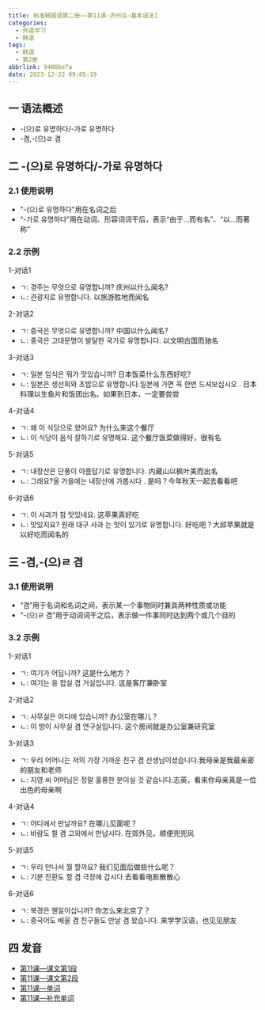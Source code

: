 ```yaml
---
title: 标准韩国语第二册——第11课-济州岛-基本语法1
categories:
  - 外语学习
  - 韩语
tags:
  - 韩语
  - 第2册
abbrlink: 9400be7a
date: 2023-12-22 09:05:19
---
```

## 一 语法概述

* -(으)로 유명하다/-가로 유명하다
* -겸,-(으)ㄹ 겸

<!--more-->

## 二  -(으)로 유명하다/-가로 유명하다

### 2.1 使用说明

* "-(으)로 유명하다"用在名词之后
* “-가로 유명하다”用在动词、形容词词干后，表示“由于...而有名”、“以...而著称”

### 2.2 示例

1-对话1

* ㄱ: 경주는 무엇으로 유명합니까?  庆州以什么闻名?
* ㄴ: 관광지로 유명합니다. 以旅游胜地而闻名

2-对话2

* ㄱ: 중국은 무엇으로 유명합니까? 中国以什么闻名?
* ㄴ: 중국은 고대문명이 발달한 국가로 유명합니다. 以文明古国而驰名

3-对话3

* ㄱ: 일본 임식은 뭐가 맛있습니까? 日本饭菜什么东西好吃?
* ㄴ: 일본은 생선회와 초밥으로 유명합니다.일본에 가면 꼭 한번 드셔보십시오 . 日本料理以生鱼片和饭团出名。如果到日本，一定要尝尝

4-对话4

* ㄱ: 왜 이 식당으로 왔어요? 为什么来这个餐厅
* ㄴ: 이 식당이 음식 잘하기로 유명해요. 这个餐厅饭菜做得好，很有名

5-对话5

* ㄱ: 내장산은 단풍이 아름답기로 유명합니다. 内藏山以枫叶美而出名
* ㄴ:  그래요?올 가을에는 내장산에 가봅시다 . 是吗？今年秋天一起去看看吧

6-对话6

* ㄱ: 이 사과가 참 맛있네요. 这苹果真好吃
* ㄴ:  맛있지요? 원래 대구 사과 는 맛이 있기로 유명합니다. 好吃吧？大邱苹果就是以好吃而闻名的

## 三 -겸,-(으)ㄹ 겸

### 3.1 使用说明

* “겸”用于名词和名词之间，表示某一个事物同时兼具两种性质或功能
* “-(으)ㄹ 겸”用于动词词干之后，表示做一件事同时达到两个或几个目的

### 3.2 示例

1-对话1

* ㄱ:  여기가 어딥니까? 这是什么地方？
* ㄴ:  여기는 응 접실 겸 거실입니다. 这是客厅兼卧室

2-对话2

* ㄱ:  사무실은 어디에 있습니까? 办公室在哪儿？
* ㄴ:  이 방이 사무실 겸 연구실입니다. 这个房间就是办公室兼研究室

3-对话3

* ㄱ: 우리 어머니는 저의 가장 가까운 친구 겸 선생님이셨습니다.我母亲是我最亲密的朋友和老师
* ㄴ:  지영 씨 어머님은 정말 훌륭한 분이실 것 같습니다.志英，看来你母亲真是一位出色的母亲啊

4-对话4

* ㄱ: 어디에서 만날까요? 在哪儿见面呢？
* ㄴ:  바람도 쐴 겸 고외에서 만납시다. 在郊外见，顺便兜兜风

5-对话5

* ㄱ: 우리 만나서 뭘 할까요? 我们见面后做些什么呢？
* ㄴ:  기분 전환도 할 겸 극장에 갑시다.去看看电影散散心

6-对话6

* ㄱ:  북경은 웬일이십니까? 你怎么来北京了？
* ㄴ:  중국어도 배울 겸 친구들도 만날 겸 왔습니다. 来学学汉语，也见见朋友


## 四 发音

* [第11课—课文第1段][1]
* [第11课—课文第2段][2]
* [第11课—单词][3]
* [第11课—补充单词][4]



[1]:https://active.clewm.net/B7H6ua?qrurl=http://qr31.cn/B7H6ua&gtype=1&key=4911c178fa293d580027748667d39a7a789aa1d393
[2]:https://active.clewm.net/DkaNfZ?qrurl=http://qr31.cn/DkaNfZ&gtype=1&key=7ce6a170153415f5702774137ef07c13c2f430a425
[3]:https://active.clewm.net/AtDvu9?qrurl=http://qr31.cn/AtDvu9&gtype=1&key=b5f7f17b197d77cb30277455ab4f03870ad3c64448
[4]:https://active.clewm.net/BjqxEe?qrurl=http://qr31.cn/BjqxEe&gtype=1&key=3e8a2174c40bd224d027743b3e16c4358dd52a0473